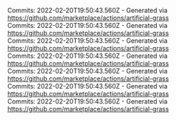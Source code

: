 Commits: 2022-02-20T19:50:43.560Z - Generated via https://github.com/marketplace/actions/artificial-grass
<br>
Commits: 2022-02-20T19:50:43.560Z - Generated via https://github.com/marketplace/actions/artificial-grass
<br>
Commits: 2022-02-20T19:50:43.560Z - Generated via https://github.com/marketplace/actions/artificial-grass
<br>
Commits: 2022-02-20T19:50:43.560Z - Generated via https://github.com/marketplace/actions/artificial-grass
<br>
Commits: 2022-02-20T19:50:43.560Z - Generated via https://github.com/marketplace/actions/artificial-grass
<br>
Commits: 2022-02-20T19:50:43.560Z - Generated via https://github.com/marketplace/actions/artificial-grass
<br>
Commits: 2022-02-20T19:50:43.560Z - Generated via https://github.com/marketplace/actions/artificial-grass
<br>
